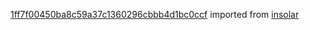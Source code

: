 [1ff7f00450ba8c59a37c1360296cbbb4d1bc0ccf](https://github.com/insolar/insolar/commit/1ff7f00450ba8c59a37c1360296cbbb4d1bc0ccf) imported from [insolar](https://github.com/insolar/insolar)
